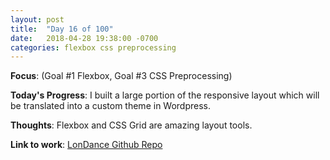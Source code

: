 ```yaml
---
layout: post
title:  "Day 16 of 100"
date:   2018-04-28 19:38:00 -0700
categories: flexbox css preprocessing
---
```


**Focus**: (Goal #1 Flexbox, Goal #3 CSS Preprocessing)

**Today's Progress**: I built a large portion of the responsive layout which will be translated into a custom theme in Wordpress.  

**Thoughts**: Flexbox and CSS Grid are amazing layout tools. 

**Link to work**: [LonDance Github Repo](https://github.com/castlemaninc/lon-dance)